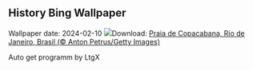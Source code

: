 ## History Bing Wallpaper
Wallpaper date: 2024-02-10
![](https://www.bing.com/th?id=OHR.PraiadeCopacabana_PT-BR1256625219_UHD.jpg&w=1000)Download: [Praia de Copacabana, Rio de Janeiro, Brasil (© Anton Petrus/Getty Images)](https://www.bing.com/th?id=OHR.PraiadeCopacabana_PT-BR1256625219_UHD.jpg)

Auto get programm by LtgX
